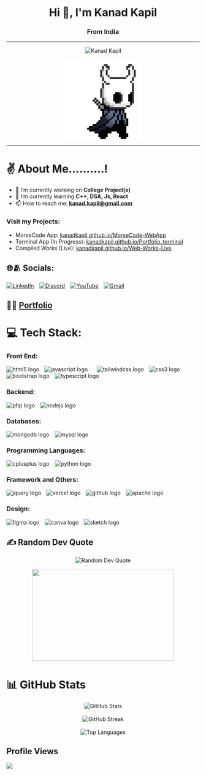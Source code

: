 <!-- Centered Header Section -->
<h1 align="center">Hi 👋, I'm Kanad Kapil</h1> 
<h3 align="center">From India</h3>
<hr>

<!-- Typing Text Banner -->
<p align="center">
  <img src="https://readme-typing-svg.demolab.com/?lines=Computer%20Science%20Student;Web%20Developer&font=Silkscreen&center=true&width=800&height=57&color=52cbd1&vCenter=true&pause=300&size=44" alt="Kanad Kapil" />
  <br><br>
  <img src="https://raw.githubusercontent.com/TanZng/TanZng/master/assets/hollor_knight3.gif" width="200">
  
</p>
<hr>

<!-- About Me Section -->
# ✌️ About Me..........!

- 🔭 I’m currently working on **College Project(s)**
- 🌱 I’m currently learning **C++, DSA, Js, React**
- 📫 How to reach me: **kanad.kapil@gmail.com**

### **Visit my Projects:**
- MorseCode App: [kanadkapil.github.io/MorseCode-WebApp](https://kanadkapil.github.io/MorseCode-WebApp)
- Terminal App (In Progress): [kanadkapil.github.io/Portfolio_terminal](https://kanadkapil.github.io/Portfolio_terminal/)
- Compiled Works (Live): [kanadkapil.github.io/Web-Works-Live](https://kanadkapil.github.io/Web-Works-Live)

<!-- Socials Section -->
## 🌐🫂 Socials:

<div align="left">
  <a href="https://www.linkedin.com/in/kanadkapil/" target=""><img src="https://raw.githubusercontent.com/maurodesouza/profile-readme-generator/master/src/assets/icons/social/linkedin/default.svg" width="52" height="40" alt="LinkedIn" style="margin-right: 10px;" /></a>
  <a href="https://discord.com/users/anushtup" target=""><img src="https://raw.githubusercontent.com/maurodesouza/profile-readme-generator/master/src/assets/icons/social/discord/default.svg" width="52" height="40" alt="Discord" style="margin-right: 10px;" /></a>
  <a href="https://www.youtube.com/@anush_tup" target=""><img src="https://raw.githubusercontent.com/maurodesouza/profile-readme-generator/master/src/assets/icons/social/youtube/default.svg" width="52" height="40" alt="YouTube" style="margin-right: 10px;" /></a>
  <a href="mailto:kanadkapil@gmail.com" target=""><img src="https://raw.githubusercontent.com/maurodesouza/profile-readme-generator/master/src/assets/icons/social/gmail/default.svg" width="52" height="40" alt="Gmail" style="margin-right: 10px;" /></a>
</div>

## 👨‍⚕️ [Portfolio](https://kanadkapil.github.io/Folio-live)

<!-- Tech Stack Section -->
# 💻 Tech Stack:

### Front End:
<div align="left">
  <img src="https://cdn.jsdelivr.net/gh/devicons/devicon/icons/html5/html5-original.svg" height="60" alt="html5 logo" style="margin-right: 10px;" />
  <img src="https://cdn.jsdelivr.net/gh/devicons/devicon/icons/javascript/javascript-original.svg" height="60" alt="javascript logo" style="margin-right: 20px;" />
  <img src="https://skillicons.dev/icons?i=tailwind" height="60" alt="tailwindcss logo" style="margin-right: 10px;" />
  <img src="https://cdn.simpleicons.org/css3/1572B6" height="60" alt="css3 logo" style="margin-right: 10px;" />
  <img src="https://cdn.simpleicons.org/bootstrap/7952B3" height="60" alt="bootstrap logo" style="margin-right: 10px;" />
  <img src="https://cdn.jsdelivr.net/gh/devicons/devicon/icons/typescript/typescript-original.svg" height="60" alt="typescript logo" style="margin-right: 10px;" />
</div>

### Backend:
<div align="left">
  <img src="https://cdn.simpleicons.org/php/777BB4" height="60" alt="php logo" style="margin-right: 10px;" />
  <img src="https://cdn.simpleicons.org/nodedotjs/339933" height="60" alt="nodejs logo" style="margin-right: 10px;" />
</div>

### Databases:
<div align="left">
  <img src="https://skillicons.dev/icons?i=mongodb" height="60" alt="mongodb logo" style="margin-right: 10px;" />
  <img src="https://cdn.simpleicons.org/mysql/4479A1" height="60" alt="mysql logo" style="margin-right: 10px;" />
</div>

### Programming Languages:
<div align="left">
  <img src="https://cdn.simpleicons.org/c++/00599C" height="60" alt="cplusplus logo" style="margin-right: 10px;" />
  <img src="https://cdn.jsdelivr.net/gh/devicons/devicon/icons/python/python-original.svg" height="60" alt="python logo" style="margin-right: 10px;" />
</div>

### Framework and Others:
<div align="left">
  <img src="https://skillicons.dev/icons?i=jquery" height="60" alt="jquery logo" style="margin-right: 10px;" />
  <img src="https://skillicons.dev/icons?i=vercel" height="60" alt="vercel logo" style="margin-right: 10px;" />
  <img src="https://skillicons.dev/icons?i=github" height="60" alt="github logo" style="margin-right: 10px;" />
  <img src="https://cdn.jsdelivr.net/gh/devicons/devicon/icons/apache/apache-original.svg" height="60" alt="apache logo" style="margin-right: 10px;" />
</div>

### Design:
<div align="left">
  <img src="https://cdn.jsdelivr.net/gh/devicons/devicon/icons/figma/figma-original.svg" height="60" alt="figma logo" style="margin-right: 10px;" />
  <img src="https://cdn.jsdelivr.net/gh/devicons/devicon/icons/canva/canva-original.svg" height="60" alt="canva logo" style="margin-right: 10px;" />
  <img src="https://skillicons.dev/icons?i=sketchup" height="60" alt="sketch logo" style="margin-right: 10px;" />
</div>

<!-- Random Dev Quote -->
## ✍️ Random Dev Quote
<p align="center">
  <img src="https://quotes-github-readme.vercel.app/api?type=vetical&theme=radical" alt="Random Dev Quote" />
</p>

<!-- Fun GIF Section -->
<p align="center">
  <img src="https://c.tenor.com/p7IgwS17V0sAAAAC/rtj-rick-and-morty.gif" height="240" width="370">
</p>

<!-- GitHub Stats Section -->
# 📊 GitHub Stats
<div align="center">
  <img src="https://github-readme-stats.vercel.app/api?username=kanadkapil&theme=blue-green&hide_border=false&include_all_commits=false&count_private=true" alt="GitHub Stats" /><br/><br/>
  <img src="https://github-readme-streak-stats.herokuapp.com/?user=kanadkapil&theme=blue-green&hide_border=false" alt="GitHub Streak" /><br/><br/>
  <img src="https://github-readme-stats.vercel.app/api/top-langs/?username=kanadkapil&theme=blue-green&hide_border=false&include_all_commits=false&count_private=true&layout=compact" alt="Top Languages" /> 
</div>

<!-- Profile Views -->
## Profile Views
[![](https://visitcount.itsvg.in/api?id=kanadkapil&icon=6&color=3)](https://visitcount.itsvg.in)
